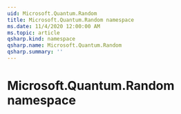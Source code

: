 ```yaml
---
uid: Microsoft.Quantum.Random
title: Microsoft.Quantum.Random namespace
ms.date: 11/4/2020 12:00:00 AM
ms.topic: article
qsharp.kind: namespace
qsharp.name: Microsoft.Quantum.Random
qsharp.summary: ''
---
```


# Microsoft.Quantum.Random namespace



